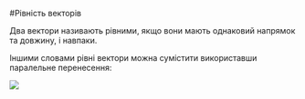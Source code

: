 #<p1>Рівність векторів</p1>

Два вектори називають <p1>рівними</p1>, якщо вони мають однаковий напрямок та довжину, і навпаки.

Іншими словами рівні вектори можна сумістити використавши паралельне перенесення:

<img class="image"  src="https://rawgit.com/chudaol/ed-era-book-physics/master/images/Add/vector/3.svg" />
